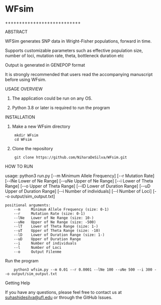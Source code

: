 # WFsim

+++++++++++++++++++++++++++

ABSTRACT

WFSim generates SNP data in Wright-Fisher populations, forward in time. 

Supports customizable parameters such as effective population size, number of loci, mutation rate, theta, bottleneck duration etc

Output is generated in GENEPOP format

It is strongly recommended that users read the accompanying manuscript before using WFsim. 


USAGE OVERVIEW
1. The application could be run on any OS.

2. Python 3.8 or later is required to run the program

INSTALLATION
1. Make a new WFsim directory

        mkdir WFsim
        cd WFsim
   
3. Clone the repository

        git clone https://github.com/NiharaDeSilva/WFsim.git
   
HOW TO RUN

usage: python3 run.py [--m Minimum Allele Frequency] [--r Mutation Rate] [--lNe Lower of Ne Range] [--uNe Upper of Ne Range] [--i Lower of Theta Range] [--o Upper of Theta Range] [--lD  Lower of Duration Range] [--uD Upper of Duration Range] [--i Number of individuals] [--l Number of Loci] [--o output/sim_output.txt]


```
positional arguments:     
    --m     Minimum Allele Frequency (size: 0-1)
    --r     Mutation Rate (size: 0-1)
    --lNe   Lower of Ne Range (size: 10-)
    --uNe   Upper of Ne Range (size: -500)
    --lT    Lower of Theta Range (size: 1-)
    --uT    Upper of Theta Range (size: -10)
    --lD    Lower of Duration Range (size: 1-)
    --uD    Upper of Duration Range 
    --i     Number of individuals
    --l     Number of Loci
    --o     Output Filenme
```

Run the program

        python3 wfsim.py --m 0.01 --r 0.0001 --lNe 100 --uNe 500 --i 300 --o output/sim_output.txt


Getting Help

If you have any questions, please feel free to contact us at suhashidesilva@ufl.edu or through the GitHub Issues.

 
